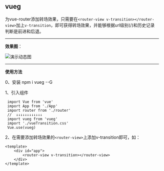 ## vueg ##
为vue-router添加转场效果，只需要在`<router-view v-transition></router-view>`加上`v-transition`，即可获得转场效果，并能够根据url级别(/)和历史记录判断是前进和后退。


----------


**效果图**：

![演示动态图][1]

----------
**使用方法**

0、安装
     npm i vueg --G

1、引入组件

     import Vue from 'vue' 
     import App from './App' 
     import router from './router'
     //  ↓↓↓↓↓↓↓↓↓↓↓↓
     import vueg from 'vueg' 	
     import './vueTransition.css'
     Vue.use(vueg)

2、在需要添加转场效果的`<router-view>`上添加v-transition即可，如：

    <template>
        <div id="app">
            <router-view v-transition></router-view>
        </div>
    </template>


  [1]: https://raw.githubusercontent.com/jaweii/vueg/master/image/GIF.gif

